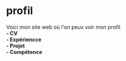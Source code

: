 # profil
Voici mon site web où l'on peux voir mon profil  
__- CV__  
__- Expèriencce__  
__- Projet__  
__- Compétence__  